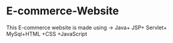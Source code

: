 # E-commerce-Website
This E-commerce website is made using -> Java+ JSP+ Servlet+ MySql+HTML +CSS +JavaScript
